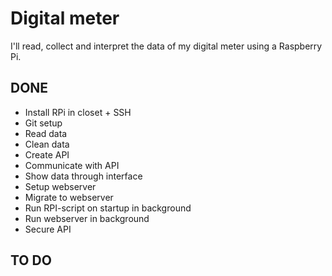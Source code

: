 # Digital meter

I'll read, collect and interpret the data of my digital meter using a Raspberry Pi.

## DONE

- Install RPi in closet + SSH 
- Git setup
- Read data
- Clean data
- Create API
- Communicate with API
- Show data through interface
- Setup webserver
- Migrate to webserver
- Run RPI-script on startup in background
- Run webserver in background
- Secure API

## TO DO
